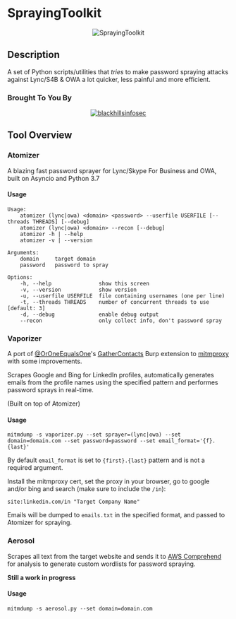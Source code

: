 # SprayingToolkit

<p align="center">
  <img src="http://38.media.tumblr.com/79d7e2a376cb96fb581b3453070f6229/tumblr_ns5suorqYu1szok8ro1_500.gif" alt="SprayingToolkit"/>
</p>


## Description

A set of Python scripts/utilities that *tries* to make password spraying attacks against Lync/S4B & OWA a lot quicker, less painful and more efficient.

### Brought To You By

<p align="center">
  <a href="https://www.blackhillsinfosec.com/">
    <img src="https://www.blackhillsinfosec.com/wp-content/uploads/2016/03/BHIS-logo-L-300x300.png" alt="blackhillsinfosec"/>
  </a>
</p>

## Tool Overview

### Atomizer

A blazing fast password sprayer for Lync/Skype For Business and OWA, built on Asyncio and Python 3.7

#### Usage
```
Usage:
    atomizer (lync|owa) <domain> <password> --userfile USERFILE [--threads THREADS] [--debug]
    atomizer (lync|owa) <domain> --recon [--debug]
    atomizer -h | --help
    atomizer -v | --version

Arguments:
    domain     target domain
    password   password to spray

Options:
    -h, --help               show this screen
    -v, --version            show version
    -u, --userfile USERFILE  file containing usernames (one per line)
    -t, --threads THREADS    number of concurrent threads to use [default: 3]
    -d, --debug              enable debug output
    --recon                  only collect info, don't password spray
```

### Vaporizer

A port of [@OrOneEqualsOne](https://twitter.com/OrOneEqualsOne)'s [GatherContacts](https://github.com/clr2of8/GatherContacts) Burp extension to [mitmproxy](https://mitmproxy.org/) with some improvements.

Scrapes Google and Bing for LinkedIn profiles, automatically generates emails from the profile names using the specified pattern and performes password sprays in real-time.

(Built on top of Atomizer)

#### Usage

```
mitmdump -s vaporizer.py --set sprayer=(lync|owa) --set domain=domain.com --set password=password --set email_format='{f}.{last}'
```

By default `email_format` is set to `{first}.{last}` pattern and is not a required argument.

Install the mitmproxy cert, set the proxy in your browser, go to google and/or bing and search (make sure to include the `/in`):

`site:linkedin.com/in "Target Company Name"`

Emails will be dumped to `emails.txt` in the specified format, and passed to Atomizer for spraying.


### Aerosol

Scrapes all text from the target website and sends it to [AWS Comprehend](https://aws.amazon.com/comprehend/) for analysis to generate custom wordlists for password spraying.

**Still a work in progress**

#### Usage

```
mitmdump -s aerosol.py --set domain=domain.com
```
